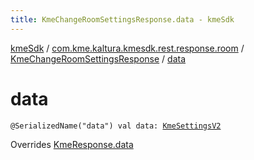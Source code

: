 ```yaml
---
title: KmeChangeRoomSettingsResponse.data - kmeSdk
---
```


[kmeSdk](../../index.html) / [com.kme.kaltura.kmesdk.rest.response.room](../index.html) / [KmeChangeRoomSettingsResponse](index.html) / [data](./data.html)

# data

`@SerializedName("data") val data: `[`KmeSettingsV2`](../../com.kme.kaltura.kmesdk.rest.response.room.settings/-kme-settings-v2/index.html)

Overrides [KmeResponse.data](../../com.kme.kaltura.kmesdk.rest.response/-kme-response/data.html)

